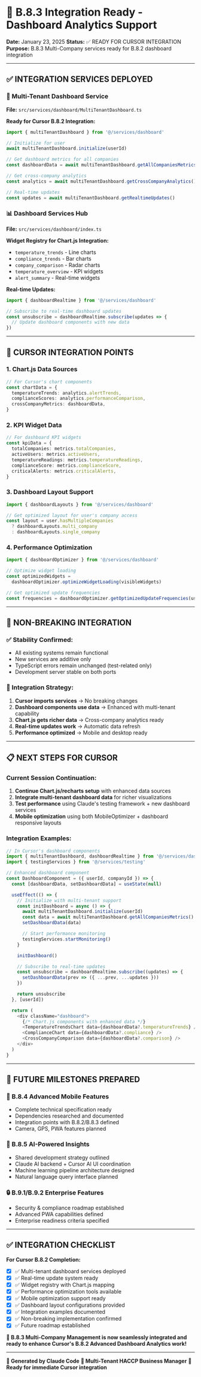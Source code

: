 # 🚀 B.8.3 Integration Ready - Dashboard Analytics Support

**Date:** January 23, 2025
**Status:** ✅ READY FOR CURSOR INTEGRATION
**Purpose:** B.8.3 Multi-Company services ready for B.8.2 dashboard integration

---

## ✅ **INTEGRATION SERVICES DEPLOYED**

### **🏢 Multi-Tenant Dashboard Service**

**File:** `src/services/dashboard/MultiTenantDashboard.ts`

**Ready for Cursor B.8.2 Integration:**

```typescript
import { multiTenantDashboard } from '@/services/dashboard'

// Initialize for user
await multiTenantDashboard.initialize(userId)

// Get dashboard metrics for all companies
const dashboardData = await multiTenantDashboard.getAllCompaniesMetrics()

// Get cross-company analytics
const analytics = await multiTenantDashboard.getCrossCompanyAnalytics()

// Real-time updates
const updates = await multiTenantDashboard.getRealtimeUpdates()
```

### **📊 Dashboard Services Hub**

**File:** `src/services/dashboard/index.ts`

**Widget Registry for Chart.js Integration:**

- `temperature_trends` - Line charts
- `compliance_trends` - Bar charts
- `company_comparison` - Radar charts
- `temperature_overview` - KPI widgets
- `alert_summary` - Real-time widgets

**Real-time Updates:**

```typescript
import { dashboardRealtime } from '@/services/dashboard'

// Subscribe to real-time dashboard updates
const unsubscribe = dashboardRealtime.subscribe(updates => {
  // Update dashboard components with new data
})
```

---

## 🎯 **CURSOR INTEGRATION POINTS**

### **1. Chart.js Data Sources**

```typescript
// For Cursor's chart components
const chartData = {
  temperatureTrends: analytics.alertTrends,
  complianceScores: analytics.performanceComparison,
  crossCompanyMetrics: dashboardData,
}
```

### **2. KPI Widget Data**

```typescript
// For dashboard KPI widgets
const kpiData = {
  totalCompanies: metrics.totalCompanies,
  activeUsers: metrics.activeUsers,
  temperatureReadings: metrics.temperatureReadings,
  complianceScore: metrics.complianceScore,
  criticalAlerts: metrics.criticalAlerts,
}
```

### **3. Dashboard Layout Support**

```typescript
import { dashboardLayouts } from '@/services/dashboard'

// Get optimized layout for user's company access
const layout = user.hasMultipleCompanies
  ? dashboardLayouts.multi_company
  : dashboardLayouts.single_company
```

### **4. Performance Optimization**

```typescript
import { dashboardOptimizer } from '@/services/dashboard'

// Optimize widget loading
const optimizedWidgets =
  dashboardOptimizer.optimizeWidgetLoading(visibleWidgets)

// Get optimized update frequencies
const frequencies = dashboardOptimizer.getOptimizedUpdateFrequencies(userActive)
```

---

## 🔧 **NON-BREAKING INTEGRATION**

### **✅ Stability Confirmed:**

- All existing systems remain functional
- New services are additive only
- TypeScript errors remain unchanged (test-related only)
- Development server stable on both ports

### **🎯 Integration Strategy:**

1. **Cursor imports services** → No breaking changes
2. **Dashboard components use data** → Enhanced with multi-tenant capability
3. **Chart.js gets richer data** → Cross-company analytics ready
4. **Real-time updates work** → Automatic data refresh
5. **Performance optimized** → Mobile and desktop ready

---

## 📋 **NEXT STEPS FOR CURSOR**

### **Current Session Continuation:**

1. **Continue Chart.js/recharts setup** with enhanced data sources
2. **Integrate multi-tenant dashboard data** for richer visualizations
3. **Test performance** using Claude's testing framework + new dashboard services
4. **Mobile optimization** using both MobileOptimizer + dashboard responsive layouts

### **Integration Examples:**

```typescript
// In Cursor's dashboard components
import { multiTenantDashboard, dashboardRealtime } from '@/services/dashboard'
import { testingServices } from '@/services/testing'

// Enhanced dashboard component
const DashboardComponent = ({ userId, companyId }) => {
  const [dashboardData, setDashboardData] = useState(null)

  useEffect(() => {
    // Initialize with multi-tenant support
    const initDashboard = async () => {
      await multiTenantDashboard.initialize(userId)
      const data = await multiTenantDashboard.getAllCompaniesMetrics()
      setDashboardData(data)

      // Start performance monitoring
      testingServices.startMonitoring()
    }

    initDashboard()

    // Subscribe to real-time updates
    const unsubscribe = dashboardRealtime.subscribe((updates) => {
      setDashboardData(prev => ({ ...prev, ...updates }))
    })

    return unsubscribe
  }, [userId])

  return (
    <div className="dashboard">
      {/* Chart.js components with enhanced data */}
      <TemperatureTrendsChart data={dashboardData?.temperatureTrends} />
      <ComplianceChart data={dashboardData?.compliance} />
      <CrossCompanyComparison data={dashboardData?.comparison} />
    </div>
  )
}
```

---

## 🚀 **FUTURE MILESTONES PREPARED**

### **📱 B.8.4 Advanced Mobile Features**

- Complete technical specification ready
- Dependencies researched and documented
- Integration points with B.8.2/B.8.3 defined
- Camera, GPS, PWA features planned

### **🤖 B.8.5 AI-Powered Insights**

- Shared development strategy outlined
- Claude AI backend + Cursor AI UI coordination
- Machine learning pipeline architecture designed
- Natural language query interface planned

### **🔒 B.9.1/B.9.2 Enterprise Features**

- Security & compliance roadmap established
- Advanced PWA capabilities defined
- Enterprise readiness criteria specified

---

## ✅ **INTEGRATION CHECKLIST**

**For Cursor B.8.2 Completion:**

- [x] ✅ Multi-tenant dashboard services deployed
- [x] ✅ Real-time update system ready
- [x] ✅ Widget registry with Chart.js mapping
- [x] ✅ Performance optimization tools available
- [x] ✅ Mobile optimization support ready
- [x] ✅ Dashboard layout configurations provided
- [x] ✅ Integration examples documented
- [x] ✅ Non-breaking implementation confirmed
- [x] ✅ Future roadmap established

**🎉 B.8.3 Multi-Company Management is now seamlessly integrated and ready to enhance Cursor's B.8.2 Advanced Dashboard Analytics work!**

---

**🤖 Generated by Claude Code**
**🏢 Multi-Tenant HACCP Business Manager**
**🔄 Ready for immediate Cursor integration**

